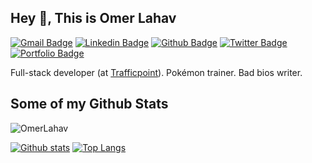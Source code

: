 ## Hey 👋, This is Omer Lahav
[![Gmail Badge](https://img.shields.io/badge/-omerlahav91@gmail.com-c14438?style=flat&logo=Gmail&logoColor=white&link=mailto:omerlahav91@gmail.com)](mailto:omerlahav91@gmail.com) 
[![Linkedin Badge](https://img.shields.io/badge/-OmerLahav-0072b1?style=flat&logo=Linkedin&logoColor=white&link=https://www.linkedin.com/in/OmerLahav/)](https://www.linkedin.com/in/OmerLahav/) [![Github Badge](https://img.shields.io/badge/-OmerLahav-grey?style=flat&logo=github&logoColor=white&link=https://github.com/OmerLahav/)](https://www.github.com/OmerLahav/) [![Twitter Badge](https://img.shields.io/badge/-OmerLahav-00acee?style=flat&logo=twitter&logoColor=white&link=https://twitter.com/OmerLahav/)](https://www.twitter.com/OmerLahav/) [![Portfolio Badge](https://img.shields.io/badge/portfolio-web-blue?style=flat&link=https://omerlahav.dev//)](https://omerlahav.dev/) <p align='left'>Full-stack developer (at [Trafficpoint](https://trafficpointltd.com/)). Pokémon trainer. Bad bios writer.</p>
## Some of my Github Stats
<p align=left> <img src=https://komarev.com/ghpvc/?username=OmerLahav alt=OmerLahav /> </p>

[![Github stats](https://github-readme-stats.vercel.app/api?username=OmerLahav&show_icons=true&include_all_commits=true)](https://github.com/OmerLahav/github-readme-stats)
[![Top Langs](https://github-readme-stats.vercel.app/api/top-langs/?username=OmerLahav&layout=compact)](https://github.com/OmerLahav/github-readme-stats)



<!--
*****

**OmerLahav/OmerLahav** is a ✨ _special_ ✨ repository because its `README.md` (this file) appears on your GitHub profile.

Here are some ideas to get you started:

- 🔭 I’m currently working on ...
- 🌱 I’m currently learning ...
- 👯 I’m looking to collaborate on ...
- 🤔 I’m looking for help with ...
- 💬 Ask me about ...
- 📫 How to reach me: ...
- 😄 Pronouns: ...
- ⚡ Fun fact: ...
-->
